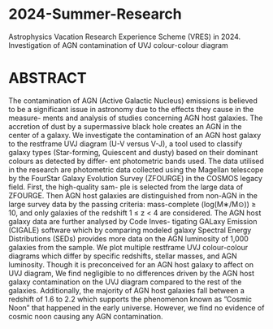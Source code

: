 # 2024-Summer-Research
Astrophysics Vacation Research Experience Scheme (VRES) in 2024. 
Investigation of AGN contamination of UVJ colour-colour diagram

# ABSTRACT
The contamination of AGN (Active Galactic Nucleus) emissions is believed to
be a significant issue in astronomy due to the effects they cause in the measure-
ments and analysis of studies concerning AGN host galaxies. The accretion of
dust by a supermassive black hole creates an AGN in the center of a galaxy.
We investigate the contamination of an AGN host galaxy to the restframe UVJ
diagram (U-V versus V-J), a tool used to classify galaxy types (Star-forming,
Quiescent and dusty) based on their dominant colours as detected by differ-
ent photometric bands used. The data utilised in the research are photometric
data collected using the Magellan telescope by the FourStar Galaxy Evolution
Survey (ZFOURGE) in the COSMOS legacy field. First, the high-quality sam-
ple is selected from the large data of ZFOURGE. Then AGN host galaxies are
distinguished from non-AGN in the large survey data by the passing criteria:
mass-complete (log(M∗/M⊙)) ≥ 10, and only galaxies of the redshift 1 ≤ z < 4
are considered. The AGN host galaxy data are further analysed by Code Inves-
tigating GALaxy Emission (CIGALE) software which by comparing modeled
galaxy Spectral Energy Distributions (SEDs) provides more data on the AGN
luminosity of 1,000 galaxies from the sample. We plot multiple restframe UVJ
colour-colour diagrams which differ by specific redshifts, stellar masses, and
AGN luminosity. Though it is preconceived for an AGN host galaxy to affect
on UVJ diagram, We find negligible to no differences driven by the AGN host
galaxy contamination on the UVJ diagram compared to the rest of the galaxies.
Additionally, the majority of AGN host galaxies fall between a redshift of 1.6 to
2.2 which supports the phenomenon known as ”Cosmic Noon” that happened
in the early universe. However, we find no evidence of cosmic noon causing any
AGN contamination.
